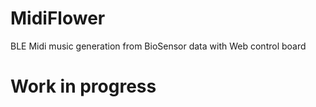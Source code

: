 # MidiFlower
BLE Midi music generation from BioSensor data with Web control board

# Work in progress 

